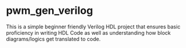 # pwm_gen_verilog
This is a simple beginner friendly Verilog HDL project that ensures basic proficiency in writing HDL Code as well as understanding how block diagrams/logics get translated to code.
